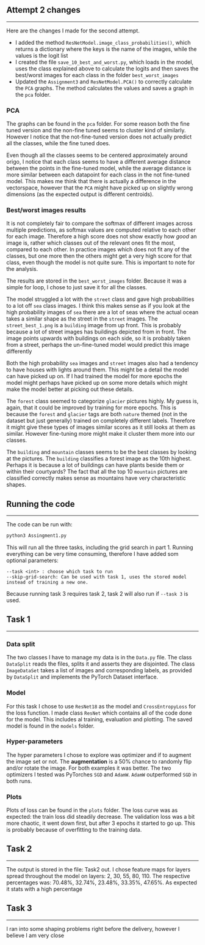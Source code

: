 
## Attempt 2 changes
---

Here are the changes I made for the second attempt. 
* I added the method `ResNetModel.image_class_probabilities()`, which returns a dictionary where the keys is the name of the images, while the values is the logit list
* I created the file `save_10_best_and_worst.py`, which loads in the model, uses the class explained above to calculate the logits and then saves the best/worst images for each class in the folder `best_worst_images`
* Updated the `Assignment3` and `ResNetModel.PCA()` to correctly calculate the `PCA` graphs. The method calculates the values and saves a graph in the `pca` folder.


### PCA
The graphs can be found in the `pca` folder. For some reason both the fine tuned version and the non-fine tuned seems to cluster kind of similarly. However I notice that the not-fine-tuned version does not actually predict all the classes, while the fine tuned does.

Even though all the classes seems to be centered approximately around origo, I notice that each class seems to have a different average distance between the points in the  fine-tuned model, while the average distance is more similar between each datapoint for each class in the not fine-tuned model. This makes me think that there is actually a difference in the vectorspace, however that the `PCA` might have picked up on slightly wrong dimensions (as the expected output is different centroids).

### Best/worst images results

It is not completely fair to compare the softmax of different images across multiple predictions, as softmax values are computed relative to each other for each image. Therefore a high score does not show exactly how _good_ an image is, rather which classes out of the relevant ones fit the most, compared to each other. In practice images which does not fit any of the classes, but one more then the others might get a very high score for that class, even though the model is not quite sure. This is important to note for the analysis.

The results are stored in the `best_worst_images` folder. Because it was a simple for loop, I chose to just save it for all the classes. 

The model struggled a lot with the `street` class and gave high probabilities to a lot off `sea` class images. I think this makes sense as if you look at the high probability images of `sea` there are a lot of seas where the actual ocean takes a similar shape as the street in the `street` images. The `street_best_1.png` is a `building` image from up front. This is probably because a lot of street images has buildings depicted from in front. The image points upwards with buildings on each side, so it is probably taken from a street, perhaps the un-fine-tuned model would predict this image differently

Both the high probability `sea` images and `street` images also had a tendency to have houses with lights around them. This might be a detail the model can have picked up on. If I had trained the model for more epochs the model might perhaps have picked up on some more details which might make the model better at picking out these details.

The `forest` class seemed to categorize `glacier` pictures highly. My guess is, again, that it could be improved by training for more epochs. This is because the `forest` and `glacier` tags are both `nature` themed (not in the dataset but just generally) trained on completely different labels. Therefore it might give these types of images similar scores as it still looks at them as similar. However fine-tuning more might make it cluster them more into our classes.

The `building` and `mountain` classes seems to be the best classes by looking at the pictures. The `building` classifies a forest image as the 10th highest. Perhaps it is because a lot of buildings can have plants beside them or within their courtyards? The fact that all the top 10 `mountain` pictures are classified correctly makes sense as mountains have very characteristic shapes.


## Running the code
---

The code can be run with:

```Python
python3 Assingment1.py
```

This will run all the three tasks, including the grid search in part 1. Running everything can be very time consuming, therefore I have added som optional parameters:

```
--task <int> : choose which task to run
--skip-grid-search: Can be used with task 1, uses the stored model instead of training a new one.
```

Because running task 3 requires task 2, task 2 will also run if `--task 3` is used.

## Task 1
---
### Data split
The two classes I have to manage my data is in the `Data.py` file. The class `DataSplit` reads the files, splits it and asserts they are disjointed. The class `ImageDataSet` takes a list of images and corresponding labels, as provided by `DataSplit` and implements the PyTorch Dataset interface.

### Model
For this task I chose to use `ResNet18` as the model and `CrossEntropyLoss` for the loss function. I made class `ResNet` which contains all of the code done for the model. This includes al training, evaluation and plotting. The saved model is found in the `models` folder.

### Hyper-parameters
The hyper parameters I chose to explore was optimizer and if to augment the image set or not. The **augmentation** is a 50% chance to randomly flip and/or rotate the image. For both examples it was better. The two optimizers I tested was PyTorches `SGD` and `AdamW`. `AdamW` outperformed `SGD` in both runs.

### Plots
Plots of loss can be found in the `plots` folder. The loss curve was as expected: the train loss did steadily decrease. The validation loss was a bit more chaotic, it went down first, but after 3 epochs it started to go up. This is probably because of overfitting to the training data.

## Task 2
---
The output is stored in the file: Task2 out. I chose feature maps for layers spread throughout the model on layers: 2, 30, 55, 80, 110. The respective percentages was: 70.48%, 32.74%, 23.48%, 33.35%, 47.65%. As expected it stats with a high percentage


## Task 3
---
I ran into some shaping problems right before the delivery, however I believe I am very close